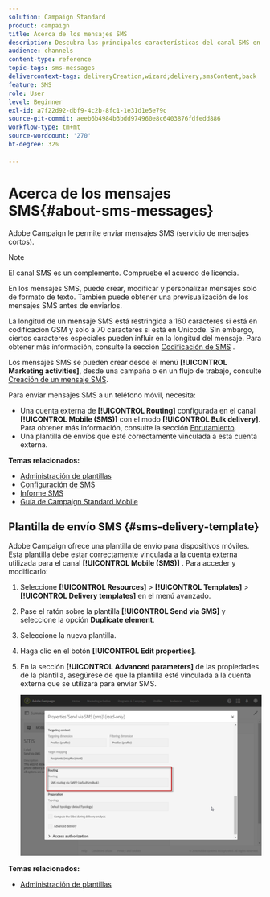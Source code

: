 ```yaml
---
solution: Campaign Standard
product: campaign
title: Acerca de los mensajes SMS
description: Descubra las principales características del canal SMS en Adobe Campaign.
audience: channels
content-type: reference
topic-tags: sms-messages
delivercontext-tags: deliveryCreation,wizard;delivery,smsContent,back
feature: SMS
role: User
level: Beginner
exl-id: a7f22d92-dbf9-4c2b-8fc1-1e31d1e5e79c
source-git-commit: aeeb6b4984b3bdd974960e8c6403876fdfedd886
workflow-type: tm+mt
source-wordcount: '270'
ht-degree: 32%

---
```


# Acerca de los mensajes SMS{#about-sms-messages}

Adobe Campaign le permite enviar mensajes SMS (servicio de mensajes cortos).

>[!NOTE]
>
>El canal SMS es un complemento. Compruebe el acuerdo de licencia.

En los mensajes SMS, puede crear, modificar y personalizar mensajes solo de formato de texto. También puede obtener una previsualización de los mensajes SMS antes de enviarlos.

La longitud de un mensaje SMS está restringida a 160 caracteres si está en codificación GSM y solo a 70 caracteres si está en Unicode. Sin embargo, ciertos caracteres especiales pueden influir en la longitud del mensaje. Para obtener más información, consulte la sección [Codificación de SMS](../../administration/using/configuring-sms-channel.md#sms-encoding--length-and-transliteration) .

Los mensajes SMS se pueden crear desde el menú **[!UICONTROL Marketing activities]**, desde una campaña o en un flujo de trabajo, consulte [Creación de un mensaje SMS](../../channels/using/creating-an-sms-message.md).

Para enviar mensajes SMS a un teléfono móvil, necesita:

* Una cuenta externa de **[!UICONTROL Routing]** configurada en el canal **[!UICONTROL Mobile (SMS)]** con el modo **[!UICONTROL Bulk delivery]**. Para obtener más información, consulte la sección [Enrutamiento](../../administration/using/configuring-sms-channel.md#defining-an-sms-routing).
* Una plantilla de envíos que esté correctamente vinculada a esta cuenta externa.

**Temas relacionados:**

* [Administración de plantillas](../../start/using/marketing-activity-templates.md)
* [Configuración de SMS](../../administration/using/configuring-sms-channel.md#defining-an-sms-routing)
* [Informe SMS](../../reporting/using/sms-report.md)
* [Guía de Campaign Standard Mobile](https://helpx.adobe.com/es/campaign/kb/acs-mobile.html)

## Plantilla de envío SMS {#sms-delivery-template}

Adobe Campaign ofrece una plantilla de envío para dispositivos móviles. Esta plantilla debe estar correctamente vinculada a la cuenta externa utilizada para el canal **[!UICONTROL Mobile (SMS)]** . Para acceder y modificarlo:

1. Seleccione **[!UICONTROL Resources]** > **[!UICONTROL Templates]** > **[!UICONTROL Delivery templates]** en el menú avanzado.
1. Pase el ratón sobre la plantilla **[!UICONTROL Send via SMS]** y seleccione la opción **Duplicate element**.
1. Seleccione la nueva plantilla.
1. Haga clic en el botón **[!UICONTROL Edit properties]**.
1. En la sección **[!UICONTROL Advanced parameters]** de las propiedades de la plantilla, asegúrese de que la plantilla esté vinculada a la cuenta externa que se utilizará para enviar SMS.

   ![](assets/sms_template.png)

**Temas relacionados:**

* [Administración de plantillas](../../start/using/marketing-activity-templates.md)
